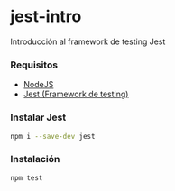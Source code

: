 # jest-intro

Introducción al framework de testing Jest

### Requisitos

- [NodeJS](https://nodejs.org/en/download/current)
- [Jest (Framework de testing)](#instalar-jest)

### Instalar Jest
```bash
npm i --save-dev jest
```

### Instalación

```bash
npm test
```
